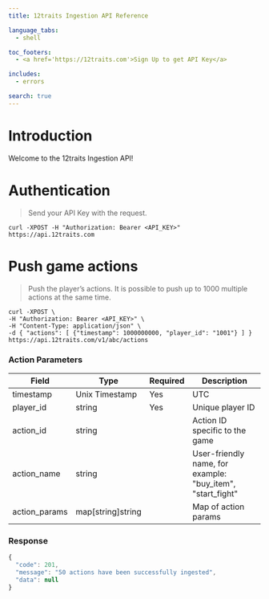 ```yaml
---
title: 12traits Ingestion API Reference

language_tabs:
  - shell

toc_footers:
  - <a href='https://12traits.com'>Sign Up to get API Key</a>

includes:
  - errors

search: true
---
```


# Introduction

Welcome to the 12traits Ingestion API!

# Authentication

> Send your API Key with the request.

```shell
curl -XPOST -H "Authorization: Bearer <API_KEY>" https://api.12traits.com
```

# Push game actions

> Push the player’s actions. It is possible to push up to 1000 multiple actions at the same time.

```shell
curl -XPOST \
-H "Authorization: Bearer <API_KEY>" \
-H "Content-Type: application/json" \
-d { "actions": [ {"timestamp": 1000000000, "player_id": "1001"} ] }
https://api.12traits.com/v1/abc/actions
```

### Action Parameters

**Field**|**Type**|**Required**|**Description**
-----|-----|-----|-----
timestamp|Unix Timestamp|Yes|UTC
player_id|string|Yes|Unique player ID
action_id|string| |Action ID specific to the game
action_name|string| |User-friendly name, for example: "buy_item", "start_fight"
action_params|map[string]string| |Map of action params

### Response

```js
{
  "code": 201,
  "message": "50 actions have been successfully ingested",
  "data": null
}
```